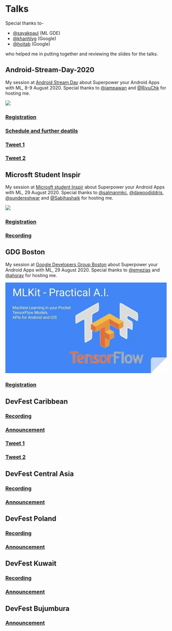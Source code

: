 # Talks

Special thanks to-

* [@sayakpaul](https://github.com/sayakpaul) (ML GDE)
* [@khanhlvg](https://github.com/khanhlvg) (Google)
* [@hoitab](https://github.com/hoitab) (Google)

who helped me in putting together and reviewing the slides for the talks.

## Android-Stream-Day-2020

My session at [Android Stream Day](https://www.eventbrite.com/e/android-stream-day-season-1-tickets-112068517954) about Superpower your Android 
Apps with ML, 8-9 August 2020.
Special thanks to [@iampawan](https://github.com/iampawan) and 
[@RivuChk](https://github.com/RivuChk) for hosting me.

![](images/asd-gif.gif)

### [Registration](https://www.eventbrite.com/e/android-stream-day-season-1-tickets-112068517954)

### [Schedule and further deatils](http://stream.mtechviral.com/)

### [Tweet 1](https://twitter.com/imthepk/status/1291651271506587648?s=20)

### [Tweet 2](https://twitter.com/rishit_dagli/status/1291813949214789632?s=20)

## Microsft Student Inspir

My session at [Microsft student Inspir](https://www.meetup.com/mspinspire/events/272874554/) about Superpower your Android 
Apps with ML, 29 August 2020.
Special thanks to [@salmanmkc](https://github.com/salmanmkc), 
[@dawoodiddris](https://github.com/dawoodiddris),
[@sundereshwar](https://github.com/sundereshwar) and
[@Sabihashaik](https://github.com/Sabihashaik) for hosting me.

![](images/ms-inspir.JPG)

### [Registration](https://www.meetup.com/mspinspire/events/272874554/)

### [Recording](https://www.youtube.com/watch?v=fN-lCW9fHsE)

## GDG Boston

My session at [Google Developers Group Boston](https://www.meetup.com/boston-android/) about Superpower your Android 
Apps with ML, 29 August 2020.
Special thanks to [@emezias](https://github.com/emezias) and
[@ahsrav](https://github.com/ahsrav) for hosting me.

![](images/gdg-boston.jpeg)

### [Registration](https://www.meetup.com/boston-android/events/273052464/)

## DevFest Caribbean

### [Recording](https://youtu.be/cAp81lVV6UE)

### [Announcement](https://devfestcarib.web.app/)

### [Tweet 1](https://twitter.com/gdgpos/status/1317956352170430464?s=20)

### [Tweet 2](https://twitter.com/gdgpos/status/1317956352170430464?s=20)

## DevFest Central Asia

### [Recording](https://youtu.be/CyPRxS419Fc?t=3751)

### [Announcement](https://gdg.community.dev/events/details/google-gdg-tashkent-presents-devfest-caucasus-central-asia-2020/)

## DevFest Poland

### [Recording](https://youtu.be/m1czoyVqb1U?t=25298)

### [Announcement](https://www.google.com/url?q=https%3A%2F%2Fdevfest.pl%2F&sa=D&sntz=1&usg=AFQjCNHMre5QCBj4_xAo7hpgUolPHYt5jA)

## DevFest Kuwait

### [Recording](https://youtu.be/UZGpR3Pl2o8)

### [Announcement](https://gdg.community.dev/events/details/google-gdg-kuwait-presents-devfest-kuwait-superpower-your-android-apps-with-ml/)

## DevFest Bujumbura

### [Announcement](https://gdg.community.dev/events/details/google-gdg-bujumbura-presents-gdg-bujumbura-devfest-2020/)
